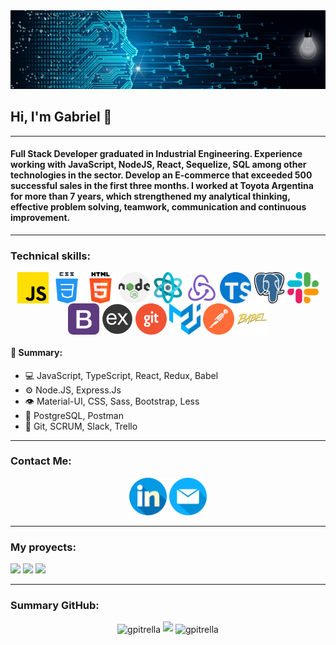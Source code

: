 
    

<img src="./DevelopingSolutions.gif" alt="DevelopingSolutions" />
<h2> Hi, I'm Gabriel 👋 </h2>
<hr>
<h4>Full Stack Developer graduated in Industrial Engineering. Experience working with JavaScript, NodeJS, React, Sequelize, SQL among other technologies in the sector. Develop an E-commerce that exceeded 500 successful sales in the first three months. I worked at Toyota Argentina for more than 7 years, which strengthened my analytical thinking, effective problem solving, teamwork, communication and continuous improvement.</h4>
<hr>
<h3>Technical skills:</h3>
<div align="center">
  <img src="./img/skills/js.png" width="50" height="50" align="center"/>
  <img src="/img/skills/css.png" width="50" height="50" align="center"/>
  <img src="/img/skills/html-5.png" width="50" height="50" align="center"/>
  <img src="/img/skills/nodejs.png" width="50" height="50" align="center"/>
  <img src="/img/skills/react.png" width="50" height="50" align="center"/>
  <img src="/img/skills/redux.png" width="50" height="50" align="center"/>
  <img src="/img/skills/typescript.png" width="50" height="50" align="center"/>
  <img src="/img/skills/postgre.png" width="50" height="50" align="center"/>
  <img src="/img/skills/slack.png" width="50" height="50" align="center"/>
  <img src="/img/skills/bootstrap.png" width="50" height="50" align="center"/>
  <img src="/img/skills/express.png" width="50" height="50" align="center"/>
  <img src="/img/skills/git.png" width="50" height="50" align="center"/>
  <img src="/img/skills/material-ui.svg" width="50" height="50" align="center"/>
  <img src="/img/skills/postman.svg" width="50" height="50" align="center"/>
  <img src="/img/skills/babel.png" width="50" height="50" align="center"/>
</div> 
<p></p>
<div>
    <h4>🧠 Summary:</h4>
    <ul>
        <li>💻 JavaScript, TypeScript, React, Redux, Babel</li>
        <li>⚙️ Node.JS, Express.Js</li>
        <li>👁️ Material-UI, CSS, Sass, Bootstrap, Less</li>
        <li>💽 PostgreSQL, Postman</li>
        <li>💬 Git, SCRUM, Slack, Trello</li>
    </ul>
</div> 
<hr>
<h3 align="left">Contact Me:</h3>
<p align="center">
    <a href="https://www.linkedin.com/in/gabrielpitrella/"><img align-self="center" src="./img/contact/linkedin.png" alt="https://www.linkedin.com/in/gabrielpitrella/" width="60px" /></a>
    <a href="mailto:gabrielpitrella@gmail.com" ><img src="./img/contact/email.png" alt="gabrielpitrella@gmail.com" width="60px"></a>
</p>
<hr>
<h3 align="left">My proyects: </h3>
<p>
  <a href="https://www.laquastore.com.ar"><img src="https://user-images.githubusercontent.com/71048358/179837271-d28262ab-c8b3-4e26-8069-f9dca5595614.jpg" width="270px"></a>
  <a href="https://techmarketfront.vercel.app/"><img src="https://user-images.githubusercontent.com/71048358/179837382-f2bcc181-6afb-4397-8c3f-95f805693875.jpg" width="270px"></a>
  <a href="https://deploy-videogame.vercel.app/"><img src="https://user-images.githubusercontent.com/71048358/179837428-f00c82e6-05c7-4f62-b14d-349be4ac8513.jpg" width="270px"></a>
</p>
<hr>
<h3 align="left">Summary GitHub:</h3>
<div align="center">
    <img align="center" src="https://github-readme-stats.vercel.app/api/top-langs?username=gpitrella&show_icons=true&theme=dark&locale=en&layout=compact" alt="gpitrella" /><span margin="10px"></span>
    <img src="https://github-readme-stats.vercel.app/api?username=gpitrella&show_icons=true&theme=dark&hide=issues"/><span margin="10px"></span>
    <img align="center" src="https://github-readme-streak-stats.herokuapp.com/?user=gpitrella&theme=dark" alt="gpitrella" />
</div>
</br>
